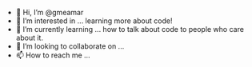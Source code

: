- 👋 Hi, I’m @gmeamar
- 👀 I’m interested in ... learning more about code!
- 🌱 I’m currently learning ... how to talk about code to people who care about it.
- 💞️ I’m looking to collaborate on ...
- 📫 How to reach me ...

<!---
gmeamar/gmeamar is a ✨ special ✨ repository because its `README.md` (this file) appears on your GitHub profile.
You can click the Preview link to take a look at your changes.
--->
